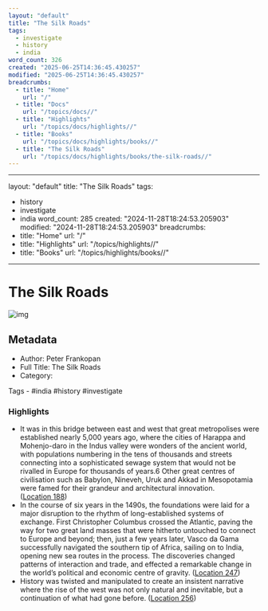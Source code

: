 ```yaml
---
layout: "default"
title: "The Silk Roads"
tags:
  - investigate
  - history
  - india
word_count: 326
created: "2025-06-25T14:36:45.430257"
modified: "2025-06-25T14:36:45.430257"
breadcrumbs:
  - title: "Home"
    url: "/"
  - title: "Docs"
    url: "/topics/docs//"
  - title: "Highlights"
    url: "/topics/docs/highlights//"
  - title: "Books"
    url: "/topics/docs/highlights/books//"
  - title: "The Silk Roads"
    url: "/topics/docs/highlights/books/the-silk-roads//"
---
```

---
layout: "default"
title: "The Silk Roads"
tags:
  - history
  - investigate
  - india
word_count: 285
created: "2024-11-28T18:24:53.205903"
modified: "2024-11-28T18:24:53.205903"
breadcrumbs:
  - title: "Home"
    url: "/"
  - title: "Highlights"
    url: "/topics/highlights//"
  - title: "Books"
    url: "/topics/highlights/books//"
---
# The Silk Roads

![img](https://images-na.ssl-images-amazon.com/images/I/61oL%2BaVHqeL._SL200_.jpg)

## Metadata

- Author: Peter Frankopan
- Full Title: The Silk Roads
- Category: 

Tags - #india #history #investigate

### Highlights

- It was in this bridge between east and west that great metropolises were established nearly 5,000 years ago, where the cities of Harappa and Mohenjo-daro in the Indus valley were wonders of the ancient world, with populations numbering in the tens of thousands and streets connecting into a sophisticated sewage system that would not be rivalled in Europe for thousands of years.6 Other great centres of civilisation such as Babylon, Nineveh, Uruk and Akkad in Mesopotamia were famed for their grandeur and architectural innovation. ([Location 188](https://readwise.io/to_kindle?action=open&asin=B00XST7IX2&location=188))
- In the course of six years in the 1490s, the foundations were laid for a major disruption to the rhythm of long-established systems of exchange. First Christopher Columbus crossed the Atlantic, paving the way for two great land masses that were hitherto untouched to connect to Europe and beyond; then, just a few years later, Vasco da Gama successfully navigated the southern tip of Africa, sailing on to India, opening new sea routes in the process. The discoveries changed patterns of interaction and trade, and effected a remarkable change in the world’s political and economic centre of gravity. ([Location 247](https://readwise.io/to_kindle?action=open&asin=B00XST7IX2&location=247))
- History was twisted and manipulated to create an insistent narrative where the rise of the west was not only natural and inevitable, but a continuation of what had gone before. ([Location 256](https://readwise.io/to_kindle?action=open&asin=B00XST7IX2&location=256))

